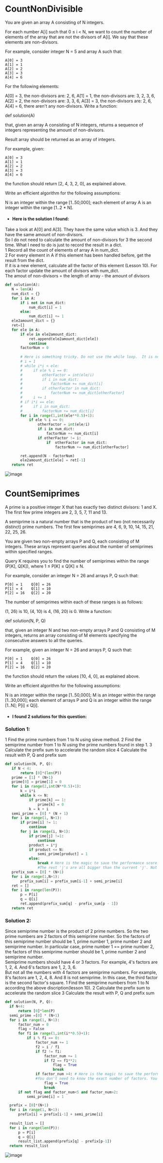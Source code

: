 # CountNonDivisible
You are given an array A consisting of N integers.

For each number A[i] such that 0 ≤ i < N, we want to count the number of elements of the array that are not the divisors of A[i]. We say that these elements are non-divisors.

For example, consider integer N = 5 and array A such that:

    A[0] = 3
    A[1] = 1
    A[2] = 2
    A[3] = 3
    A[4] = 6
For the following elements:

A[0] = 3, the non-divisors are: 2, 6,
A[1] = 1, the non-divisors are: 3, 2, 3, 6,
A[2] = 2, the non-divisors are: 3, 3, 6,
A[3] = 3, the non-divisors are: 2, 6,
A[4] = 6, there aren't any non-divisors.
Write a function:

def solution(A)

that, given an array A consisting of N integers, returns a sequence of integers representing the amount of non-divisors.

Result array should be returned as an array of integers.

For example, given:

    A[0] = 3
    A[1] = 1
    A[2] = 2
    A[3] = 3
    A[4] = 6
the function should return [2, 4, 3, 2, 0], as explained above.

Write an efficient algorithm for the following assumptions:

N is an integer within the range [1..50,000];
each element of array A is an integer within the range [1..2 * N].


* #### Here is the solution I found:
Take a look at A[0] and A[3]. They have the same value which is 3. And they have the same amount of non-divisors. <br>
So I do not need to calculate the amount of non-divisors for 3 the second time. What I need to do is just to record the result in a dict.<br>
1 Record all the count of elements of array A in num_dict.<br>
2 For every element in A if this element has been handled before, get the result from the dict. <br>
  If it is a new element, calculate all the factor of this element (Lesson 10). For each factor update the amount of divisors with num_dict.<br>
  The amout of non-divisors = the length of array - the amount of divisors<br>
 
 ```python
 def solution(A):
    N = len(A)
    num_dict = {}
    for i in A:  
        if i not in num_dict:
            num_dict[i] = 1
        else:
            num_dict[i] += 1
    ele2amount_dict = {}
    ret=[]
    for ele in A:  
        if ele in ele2amount_dict:
            ret.append(ele2amount_dict[ele])
            continue
        factorNum = 0
        
        # Here is something tricky. Do not use the while loop.  It is not as efficient as the for loop.
        # i = 1
        # while i*i < ele:
        #     if ele % i == 0:
        #         otherFactor = int(ele/i)
        #         if i in num_dict:
        #             factorNum += num_dict[i]
        #         if otherFactor in num_dict:
        #             factorNum += num_dict[otherFactor]
        #     i += 1
        # if i*i == ele:
        #     if i in num_dict:
        #         factorNum += num_dict[i]
        for i in range(1,int(ele**0.5)+1):
            if ele % i == 0:
                otherFactor = int(ele/i)
                if i in num_dict:
                    factorNum += num_dict[i]
                if otherFactor != i:
                    if  otherFactor in num_dict:
                        factorNum += num_dict[otherFactor]

        ret.append(N - factorNum)
        ele2amount_dict[ele] = ret[-1]
    return ret
 ```
  
![image](https://github.com/spsc83/codility/blob/main/Lesson11_Sieve_of_Eratosthenes/Screen%20Shot%202021-12-19%20at%2011.51.26%20PM.png)

# CountSemiprimes
A prime is a positive integer X that has exactly two distinct divisors: 1 and X. The first few prime integers are 2, 3, 5, 7, 11 and 13.

A semiprime is a natural number that is the product of two (not necessarily distinct) prime numbers. The first few semiprimes are 4, 6, 9, 10, 14, 15, 21, 22, 25, 26.

You are given two non-empty arrays P and Q, each consisting of M integers. These arrays represent queries about the number of semiprimes within specified ranges.

Query K requires you to find the number of semiprimes within the range (P[K], Q[K]), where 1 ≤ P[K] ≤ Q[K] ≤ N.

For example, consider an integer N = 26 and arrays P, Q such that:

    P[0] = 1    Q[0] = 26
    P[1] = 4    Q[1] = 10
    P[2] = 16   Q[2] = 20
The number of semiprimes within each of these ranges is as follows:

(1, 26) is 10,
(4, 10) is 4,
(16, 20) is 0.
Write a function:

def solution(N, P, Q)

that, given an integer N and two non-empty arrays P and Q consisting of M integers, returns an array consisting of M elements specifying the consecutive answers to all the queries.

For example, given an integer N = 26 and arrays P, Q such that:

    P[0] = 1    Q[0] = 26
    P[1] = 4    Q[1] = 10
    P[2] = 16   Q[2] = 20
the function should return the values [10, 4, 0], as explained above.

Write an efficient algorithm for the following assumptions:

N is an integer within the range [1..50,000];
M is an integer within the range [1..30,000];
each element of arrays P and Q is an integer within the range [1..N];
P[i] ≤ Q[i].


* #### I found 2 solutions for this question:
### Solution 1:
1 Find the prime numbers from 1 to N using sieve method.
2 Find the semiprime number from 1 to N using the prime numbers found in step 1.
3 Calculate the prefix sum to accelerate the random slice
4 Calculate the result with P, Q and prefix sum

 ```python
 def solution(N, P, Q):
    if N < 4:
        return [0]*(len(P))
    prime = [1] * (N+1)
    prime[0] = prime[1] = 0
    for i in range(2,int(N**0.5)+1):
        k = i*i
        while k <= N:
            if prime[k] == 1:
                prime[k] = 0
            k = k + i
    semi_prime = [0] * (N + 1)
    for i in range(1, N+1):
        if prime[i] != 1:
            continue
        for j in range(i, N+1):
            if prime[j] !=1:
                continue
            product = i*j
            if product <= N:
                semi_prime[product] = 1
            else:
                break # Here is the magic to save the performance score! 
                #The rest 'j's are all bigger than the current 'j'. Not necessary to check the rest.
    prefix_sum = [0] * (N+1)
    for i in range(1,N+1):
        prefix_sum[i] = prefix_sum[i-1] + semi_prime[i]
    ret = []
    for i in range(len(P)):
        p = P[i]
        q = Q[i]
        ret.append(prefix_sum[q] - prefix_sum[p - 1])
    return ret
 ```
 ### Solution 2:
 Since semiprime number is the product of 2 prime numbers. So the two prime numbers are 2 factors of this semiprime number. So the factors of this semiprime number should be 1, prime number 1, prime number 2 and semiprime number. In particular case, prime number 1 == prime number 2, the factors of this semiprime number should be 1, prime number 2 and semiprime number.<br>
 Semiprime numbers should have 4 or 3 factors. For example, 4's factors are 1, 2, 4. And 6's factors are 1, 2, 3, 6. <br>
 But not all the numbers with 4 factors are semiprime numbers. For example, 8's factors are 1, 2, 4, 8. And 8 is not semiprime. In this case, the third factor is the second factor's square.
1 Find the semiprime numbers from 1 to N according the above discription(lesson 10).
2 Calculate the prefix sum to accelerate the random slice
3 Calculate the result with P, Q and prefix sum
 ```python
 def solution(N, P, Q):
   if N<4:
       return [0]*len(P)
   semi_prime =[0] * (N+1)
   for i in range(1, N+1):
       factor_num = 0
       flag = False
       for f1 in range(1,int(i**0.5)+1):
           if i % f1 == 0:
               factor_num += 1
               f2 = i / f1
               if f2 != f1:
                   factor_num += 1
                   if f2 == f1**2:
                       flag = True
                       break
               if factor_num >4: # Here is the magic to save the performance score!
               #You don't need to know the exact number of factors. You just need to know the number of factor is bigger than 4.
                   flag = True
                   break
       if not flag and factor_num<5 and factor_num>2:
           semi_prime[i] = 1

   prefix = [0]*(N+1)
   for i in range(1, N+1):
       prefix[i] = prefix[i-1] + semi_prime[i]
   
   result_list = [] 
   for i in range(len(P)):
       p = P[i]
       q = Q[i]
       result_list.append(prefix[q] - prefix[p-1])
   return result_list
 ```
![image](https://github.com/spsc83/codility/blob/main/Lesson11_Sieve_of_Eratosthenes/Screen%20Shot%202021-12-26%20at%203.39.14%20PM.png)
